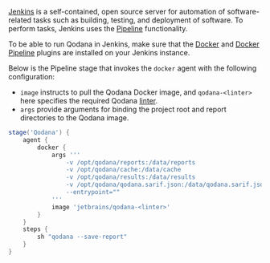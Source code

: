[//]: # (title: Jenkins)

[Jenkins](https://www.jenkins.io/doc/) is a self-contained, open source server for automation of software-related tasks 
such as building, testing, and deployment of software. To perform tasks, Jenkins uses the
[Pipeline](https://www.jenkins.io/doc/book/pipeline/) functionality.

To be able to run Qodana in Jenkins, make sure that the [Docker](https://plugins.jenkins.io/docker-plugin/) and 
[Docker Pipeline](https://plugins.jenkins.io/docker-workflow/) plugins are installed on your Jenkins instance.

Below is the Pipeline stage that invokes the `docker` agent with the following configuration:

* `image` instructs to pull the Qodana Docker image, and `qodana-<linter>` here specifies the required Qodana [linter](linters.md).
* `args` provide arguments for binding the project root and report directories to the Qodana image.

```groovy
stage('Qodana') {
    agent {
        docker {
            args '''
                -v /opt/qodana/reports:/data/reports 
                -v /opt/qodana/cache:/data/cache
                -v /opt/qodana/results:/data/results
                -v /opt/qodana/qodana.sarif.json:/data/qodana.sarif.json
                --entrypoint=""
            '''
            image 'jetbrains/qodana-<linter>'
        }
    }
    steps {
        sh "qodana --save-report"
    }
}
```